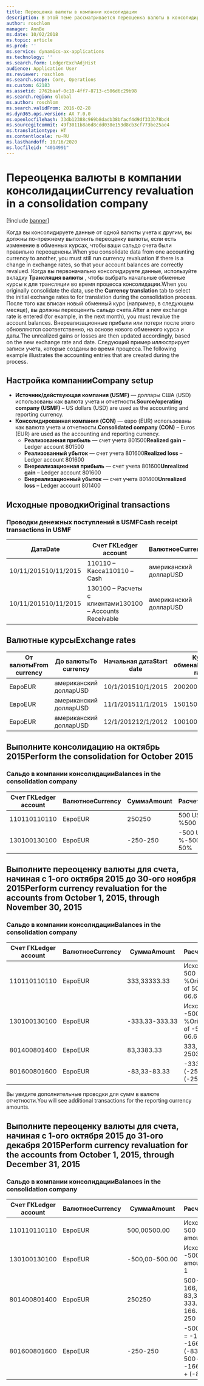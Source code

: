 ```yaml
---
title: Переоценка валюты в компании консолидации
description: В этой теме рассматривается переоценка валюты в консолидированной компании.
author: roschlom
manager: AnnBe
ms.date: 10/02/2018
ms.topic: article
ms.prod: ''
ms.service: dynamics-ax-applications
ms.technology: ''
ms.search.form: LedgerExchAdjHist
audience: Application User
ms.reviewer: roschlom
ms.search.scope: Core, Operations
ms.custom: 62183
ms.assetid: 2762baaf-0c10-4ff7-8713-c506d6c29b98
ms.search.region: Global
ms.author: roschlom
ms.search.validFrom: 2016-02-28
ms.dyn365.ops.version: AX 7.0.0
ms.openlocfilehash: 33db12388c969b8dadb38bfacf4d9df333b78bd4
ms.sourcegitcommit: 49f3011b8a6d8cdd038e153d8cb3cf773be25ae4
ms.translationtype: HT
ms.contentlocale: ru-RU
ms.lasthandoff: 10/16/2020
ms.locfileid: "4014991"
---
```

# <a name="currency-revaluation-in-a-consolidation-company"></a><span data-ttu-id="1ccfd-103">Переоценка валюты в компании консолидации</span><span class="sxs-lookup"><span data-stu-id="1ccfd-103">Currency revaluation in a consolidation company</span></span>

[!include [banner](../includes/banner.md)]

<span data-ttu-id="1ccfd-104">Когда вы консолидируете данные от одной валюты учета к другим, вы должны по-прежнему выполнить переоценку валюты, если есть изменение в обменных курсах, чтобы ваши сальдо счета были правильно переоценены.</span><span class="sxs-lookup"><span data-stu-id="1ccfd-104">When you consolidate data from one accounting currency to another, you must still run currency revaluation if there is a change in exchange rates, so that your account balances  are correctly revalued.</span></span> <span data-ttu-id="1ccfd-105">Когда вы первоначально консолидируете данные, используйте вкладку **Трансляция валюты** , чтобы выбрать начальные обменные курсы к для трансляции во время процесса консолидации.</span><span class="sxs-lookup"><span data-stu-id="1ccfd-105">When you originally consolidate the data, use the **Currency translation** tab to select the initial exchange rates to for translation during the consolidation process.</span></span> <span data-ttu-id="1ccfd-106">После того как вписан новый обменный курс (например, в следующем месяце), вы должны переоценить сальдо счета.</span><span class="sxs-lookup"><span data-stu-id="1ccfd-106">After a new exchange rate is entered (for example, in the next month), you must revalue the account balances.</span></span> <span data-ttu-id="1ccfd-107">Внереализационные прибыли или потери после этого обновляются соответственно, на основе нового обменного курса и даты.</span><span class="sxs-lookup"><span data-stu-id="1ccfd-107">The unrealized gains or losses are then updated accordingly, based on the new exchange rate and date.</span></span> <span data-ttu-id="1ccfd-108">Следующий пример иллюстрирует записи учета, которые созданы во время процесса.</span><span class="sxs-lookup"><span data-stu-id="1ccfd-108">The following example illustrates the accounting entries that are created during the process.</span></span>

## <a name="company-setup"></a><span data-ttu-id="1ccfd-109">Настройка компании</span><span class="sxs-lookup"><span data-stu-id="1ccfd-109">Company setup</span></span>
-   <span data-ttu-id="1ccfd-110">**Источник/действующая компания (USMF)** — доллары США (USD) использованы как валюта учета и отчетности.</span><span class="sxs-lookup"><span data-stu-id="1ccfd-110">**Source/operating company (USMF)** – US dollars (USD) are used as the accounting and reporting currency.</span></span>
-   <span data-ttu-id="1ccfd-111">**Консолидированная компания (CON)** — евро (EUR) использованы как валюта учета и отчетности.</span><span class="sxs-lookup"><span data-stu-id="1ccfd-111">**Consolidated company (CON)** – Euros (EUR) are used as the accounting and reporting currency.</span></span>
    -   <span data-ttu-id="1ccfd-112">**Реализованная прибыль** — счет учета 801500</span><span class="sxs-lookup"><span data-stu-id="1ccfd-112">**Realized gain** – Ledger account 801500</span></span>
    -   <span data-ttu-id="1ccfd-113">**Реализованный убыток** — счет учета 801600</span><span class="sxs-lookup"><span data-stu-id="1ccfd-113">**Realized loss** – Ledger account 801600</span></span>
    -   <span data-ttu-id="1ccfd-114">**Внереализационная прибыль** — счет учета 801600</span><span class="sxs-lookup"><span data-stu-id="1ccfd-114">**Unrealized gain** – Ledger account 801600</span></span>
    -   <span data-ttu-id="1ccfd-115">**Внереализационный убыток** — счет учета 801400</span><span class="sxs-lookup"><span data-stu-id="1ccfd-115">**Unrealized loss** – Ledger account 801400</span></span>

## <a name="original-transactions"></a><span data-ttu-id="1ccfd-116">Исходные проводки</span><span class="sxs-lookup"><span data-stu-id="1ccfd-116">Original transactions</span></span>
### <a name="cash-receipt-transactions-in-usmf"></a><span data-ttu-id="1ccfd-117">Проводки денежных поступлений в USMF</span><span class="sxs-lookup"><span data-stu-id="1ccfd-117">Cash receipt transactions in USMF</span></span>

| <span data-ttu-id="1ccfd-118">Дата</span><span class="sxs-lookup"><span data-stu-id="1ccfd-118">Date</span></span>       | <span data-ttu-id="1ccfd-119">Счет ГК</span><span class="sxs-lookup"><span data-stu-id="1ccfd-119">Ledger account</span></span>               | <span data-ttu-id="1ccfd-120">Валютное</span><span class="sxs-lookup"><span data-stu-id="1ccfd-120">Currency</span></span> | <span data-ttu-id="1ccfd-121">Cумма</span><span class="sxs-lookup"><span data-stu-id="1ccfd-121">Amount</span></span> |
|------------|------------------------------|----------|--------|
| <span data-ttu-id="1ccfd-122">10/11/2015</span><span class="sxs-lookup"><span data-stu-id="1ccfd-122">10/11/2015</span></span> | <span data-ttu-id="1ccfd-123">110110 – Касса</span><span class="sxs-lookup"><span data-stu-id="1ccfd-123">110110 – Cash</span></span>                | <span data-ttu-id="1ccfd-124">американский доллар</span><span class="sxs-lookup"><span data-stu-id="1ccfd-124">USD</span></span>      | <span data-ttu-id="1ccfd-125">500</span><span class="sxs-lookup"><span data-stu-id="1ccfd-125">500</span></span>    |
| <span data-ttu-id="1ccfd-126">10/11/2015</span><span class="sxs-lookup"><span data-stu-id="1ccfd-126">10/11/2015</span></span> | <span data-ttu-id="1ccfd-127">130100 – Расчеты с клиентами</span><span class="sxs-lookup"><span data-stu-id="1ccfd-127">130100 – Accounts Receivable</span></span> | <span data-ttu-id="1ccfd-128">американский доллар</span><span class="sxs-lookup"><span data-stu-id="1ccfd-128">USD</span></span>      | <span data-ttu-id="1ccfd-129">-500</span><span class="sxs-lookup"><span data-stu-id="1ccfd-129">-500</span></span>   |

## <a name="exchange-rates"></a><span data-ttu-id="1ccfd-130">Валютные курсы</span><span class="sxs-lookup"><span data-stu-id="1ccfd-130">Exchange rates</span></span>

| <span data-ttu-id="1ccfd-131">От валюты</span><span class="sxs-lookup"><span data-stu-id="1ccfd-131">From currency</span></span> | <span data-ttu-id="1ccfd-132">До валюты</span><span class="sxs-lookup"><span data-stu-id="1ccfd-132">To currency</span></span> | <span data-ttu-id="1ccfd-133">Начальная дата</span><span class="sxs-lookup"><span data-stu-id="1ccfd-133">Start date</span></span> | <span data-ttu-id="1ccfd-134">Курс обмена</span><span class="sxs-lookup"><span data-stu-id="1ccfd-134">Exchange rate</span></span> |
|---------------|-------------|------------|---------------|
| <span data-ttu-id="1ccfd-135">Евро</span><span class="sxs-lookup"><span data-stu-id="1ccfd-135">EUR</span></span>           | <span data-ttu-id="1ccfd-136">американский доллар</span><span class="sxs-lookup"><span data-stu-id="1ccfd-136">USD</span></span>         | <span data-ttu-id="1ccfd-137">10/1/2015</span><span class="sxs-lookup"><span data-stu-id="1ccfd-137">10/1/2015</span></span>  | <span data-ttu-id="1ccfd-138">200</span><span class="sxs-lookup"><span data-stu-id="1ccfd-138">200</span></span>           |
| <span data-ttu-id="1ccfd-139">Евро</span><span class="sxs-lookup"><span data-stu-id="1ccfd-139">EUR</span></span>           | <span data-ttu-id="1ccfd-140">американский доллар</span><span class="sxs-lookup"><span data-stu-id="1ccfd-140">USD</span></span>         | <span data-ttu-id="1ccfd-141">11/1/2015</span><span class="sxs-lookup"><span data-stu-id="1ccfd-141">11/1/2015</span></span>  | <span data-ttu-id="1ccfd-142">150</span><span class="sxs-lookup"><span data-stu-id="1ccfd-142">150</span></span>           |
| <span data-ttu-id="1ccfd-143">Евро</span><span class="sxs-lookup"><span data-stu-id="1ccfd-143">EUR</span></span>           | <span data-ttu-id="1ccfd-144">американский доллар</span><span class="sxs-lookup"><span data-stu-id="1ccfd-144">USD</span></span>         | <span data-ttu-id="1ccfd-145">12/1/2012</span><span class="sxs-lookup"><span data-stu-id="1ccfd-145">12/1/2012</span></span>  | <span data-ttu-id="1ccfd-146">100</span><span class="sxs-lookup"><span data-stu-id="1ccfd-146">100</span></span>           |

## <a name="perform-the-consolidation-for-october-2015"></a><span data-ttu-id="1ccfd-147">Выполните консолидацию на октябрь 2015</span><span class="sxs-lookup"><span data-stu-id="1ccfd-147">Perform the consolidation for October 2015</span></span>
### <a name="balances-in-the-consolidation-company"></a><span data-ttu-id="1ccfd-148">Сальдо в компании консолидации</span><span class="sxs-lookup"><span data-stu-id="1ccfd-148">Balances in the consolidation company</span></span>

| <span data-ttu-id="1ccfd-149">Счет ГК</span><span class="sxs-lookup"><span data-stu-id="1ccfd-149">Ledger account</span></span> | <span data-ttu-id="1ccfd-150">Валютное</span><span class="sxs-lookup"><span data-stu-id="1ccfd-150">Currency</span></span> | <span data-ttu-id="1ccfd-151">Cумма</span><span class="sxs-lookup"><span data-stu-id="1ccfd-151">Amount</span></span> | <span data-ttu-id="1ccfd-152">Расчет</span><span class="sxs-lookup"><span data-stu-id="1ccfd-152">Calculation</span></span>    |
|----------------|----------|--------|----------------|
| <span data-ttu-id="1ccfd-153">110110</span><span class="sxs-lookup"><span data-stu-id="1ccfd-153">110110</span></span>         | <span data-ttu-id="1ccfd-154">Евро</span><span class="sxs-lookup"><span data-stu-id="1ccfd-154">EUR</span></span>      | <span data-ttu-id="1ccfd-155">250</span><span class="sxs-lookup"><span data-stu-id="1ccfd-155">250</span></span>    | <span data-ttu-id="1ccfd-156">500 USD × 50 %</span><span class="sxs-lookup"><span data-stu-id="1ccfd-156">500 USD × 50%</span></span>  |
| <span data-ttu-id="1ccfd-157">130100</span><span class="sxs-lookup"><span data-stu-id="1ccfd-157">130100</span></span>         | <span data-ttu-id="1ccfd-158">Евро</span><span class="sxs-lookup"><span data-stu-id="1ccfd-158">EUR</span></span>      | <span data-ttu-id="1ccfd-159">-250</span><span class="sxs-lookup"><span data-stu-id="1ccfd-159">-250</span></span>   | <span data-ttu-id="1ccfd-160">-500 USD × 50 %</span><span class="sxs-lookup"><span data-stu-id="1ccfd-160">-500 USD × 50%</span></span> |

## <a name="perform-currency-revaluation-for-the-accounts-from-october-1-2015-through-november-30-2015"></a><span data-ttu-id="1ccfd-161">Выполните переоценку валюты для счета, начиная с 1-ого октября 2015 до 30-ого ноября 2015</span><span class="sxs-lookup"><span data-stu-id="1ccfd-161">Perform currency revaluation for the accounts from October 1, 2015, through November 30, 2015</span></span>
### <a name="balances-in-the-consolidation-company"></a><span data-ttu-id="1ccfd-162">Сальдо в компании консолидации</span><span class="sxs-lookup"><span data-stu-id="1ccfd-162">Balances in the consolidation company</span></span>

| <span data-ttu-id="1ccfd-163">Счет ГК</span><span class="sxs-lookup"><span data-stu-id="1ccfd-163">Ledger account</span></span> | <span data-ttu-id="1ccfd-164">Валютное</span><span class="sxs-lookup"><span data-stu-id="1ccfd-164">Currency</span></span> | <span data-ttu-id="1ccfd-165">Cумма</span><span class="sxs-lookup"><span data-stu-id="1ccfd-165">Amount</span></span>  | <span data-ttu-id="1ccfd-166">Расчет</span><span class="sxs-lookup"><span data-stu-id="1ccfd-166">Calculation</span></span>                        |
|----------------|----------|---------|------------------------------------|
| <span data-ttu-id="1ccfd-167">110110</span><span class="sxs-lookup"><span data-stu-id="1ccfd-167">110110</span></span>         | <span data-ttu-id="1ccfd-168">Евро</span><span class="sxs-lookup"><span data-stu-id="1ccfd-168">EUR</span></span>      | <span data-ttu-id="1ccfd-169">333,33</span><span class="sxs-lookup"><span data-stu-id="1ccfd-169">333.33</span></span>  | <span data-ttu-id="1ccfd-170">Исходная сумма 500 × 66,6667 %</span><span class="sxs-lookup"><span data-stu-id="1ccfd-170">Original amount of 500 × 66.6667%</span></span>  |
| <span data-ttu-id="1ccfd-171">130100</span><span class="sxs-lookup"><span data-stu-id="1ccfd-171">130100</span></span>         | <span data-ttu-id="1ccfd-172">Евро</span><span class="sxs-lookup"><span data-stu-id="1ccfd-172">EUR</span></span>      | <span data-ttu-id="1ccfd-173">-333.33</span><span class="sxs-lookup"><span data-stu-id="1ccfd-173">-333.33</span></span> | <span data-ttu-id="1ccfd-174">Исходная сумма -500 × 66,6667 %</span><span class="sxs-lookup"><span data-stu-id="1ccfd-174">Original amount of -500 × 66.6667%</span></span> |
| <span data-ttu-id="1ccfd-175">801400</span><span class="sxs-lookup"><span data-stu-id="1ccfd-175">801400</span></span>         | <span data-ttu-id="1ccfd-176">Евро</span><span class="sxs-lookup"><span data-stu-id="1ccfd-176">EUR</span></span>      | <span data-ttu-id="1ccfd-177">83,33</span><span class="sxs-lookup"><span data-stu-id="1ccfd-177">83.33</span></span>   | <span data-ttu-id="1ccfd-178">333,33 – 250</span><span class="sxs-lookup"><span data-stu-id="1ccfd-178">333.33 – 250</span></span>                       |
| <span data-ttu-id="1ccfd-179">801600</span><span class="sxs-lookup"><span data-stu-id="1ccfd-179">801600</span></span>         | <span data-ttu-id="1ccfd-180">Евро</span><span class="sxs-lookup"><span data-stu-id="1ccfd-180">EUR</span></span>      | <span data-ttu-id="1ccfd-181">-83,33</span><span class="sxs-lookup"><span data-stu-id="1ccfd-181">-83.33</span></span>  | <span data-ttu-id="1ccfd-182">-333,33 – (-250)</span><span class="sxs-lookup"><span data-stu-id="1ccfd-182">-333.33 – (-250)</span></span>                   |

<span data-ttu-id="1ccfd-183">Вы увидите дополнительные проводки для сумм в валюте отчетности.</span><span class="sxs-lookup"><span data-stu-id="1ccfd-183">You will see additional transactions for the reporting currency amounts.</span></span>

## <a name="perform-currency-revaluation-for-the-accounts-from-october-1-2015-through-december-31-2015"></a><span data-ttu-id="1ccfd-184">Выполните переоценку валюты для счета, начиная с 1-ого октября 2015 до 31-ого декабря 2015</span><span class="sxs-lookup"><span data-stu-id="1ccfd-184">Perform currency revaluation for the accounts from October 1, 2015, through December 31, 2015</span></span>
### <a name="balances-in-the-consolidation-company"></a><span data-ttu-id="1ccfd-185">Сальдо в компании консолидации</span><span class="sxs-lookup"><span data-stu-id="1ccfd-185">Balances in the consolidation company</span></span>

| <span data-ttu-id="1ccfd-186">Счет ГК</span><span class="sxs-lookup"><span data-stu-id="1ccfd-186">Ledger account</span></span> | <span data-ttu-id="1ccfd-187">Валютное</span><span class="sxs-lookup"><span data-stu-id="1ccfd-187">Currency</span></span> | <span data-ttu-id="1ccfd-188">Cумма</span><span class="sxs-lookup"><span data-stu-id="1ccfd-188">Amount</span></span>  | <span data-ttu-id="1ccfd-189">Расчет</span><span class="sxs-lookup"><span data-stu-id="1ccfd-189">Calculation</span></span>                                          |
|----------------|----------|---------|------------------------------------------------------|
| <span data-ttu-id="1ccfd-190">110110</span><span class="sxs-lookup"><span data-stu-id="1ccfd-190">110110</span></span>         | <span data-ttu-id="1ccfd-191">Евро</span><span class="sxs-lookup"><span data-stu-id="1ccfd-191">EUR</span></span>      | <span data-ttu-id="1ccfd-192">500,00</span><span class="sxs-lookup"><span data-stu-id="1ccfd-192">500.00</span></span>  | <span data-ttu-id="1ccfd-193">Исходная сумма 500 × 1</span><span class="sxs-lookup"><span data-stu-id="1ccfd-193">Original amount of 500 × 1</span></span>                           |
| <span data-ttu-id="1ccfd-194">130100</span><span class="sxs-lookup"><span data-stu-id="1ccfd-194">130100</span></span>         | <span data-ttu-id="1ccfd-195">Евро</span><span class="sxs-lookup"><span data-stu-id="1ccfd-195">EUR</span></span>      | <span data-ttu-id="1ccfd-196">-500,00</span><span class="sxs-lookup"><span data-stu-id="1ccfd-196">-500.00</span></span> | <span data-ttu-id="1ccfd-197">Исходная сумма -500 × 1</span><span class="sxs-lookup"><span data-stu-id="1ccfd-197">Original amount of -500 × 1</span></span>                          |
| <span data-ttu-id="1ccfd-198">801400</span><span class="sxs-lookup"><span data-stu-id="1ccfd-198">801400</span></span>         | <span data-ttu-id="1ccfd-199">Евро</span><span class="sxs-lookup"><span data-stu-id="1ccfd-199">EUR</span></span>      | <span data-ttu-id="1ccfd-200">250</span><span class="sxs-lookup"><span data-stu-id="1ccfd-200">250</span></span>     | <span data-ttu-id="1ccfd-201">500 – 333,33 = 166,67 166,67 + 83,33 = 250</span><span class="sxs-lookup"><span data-stu-id="1ccfd-201">500 – 333.33 = 166.67 166.67 + 83.33 = 250</span></span>           |
| <span data-ttu-id="1ccfd-202">801600</span><span class="sxs-lookup"><span data-stu-id="1ccfd-202">801600</span></span>         | <span data-ttu-id="1ccfd-203">Евро</span><span class="sxs-lookup"><span data-stu-id="1ccfd-203">EUR</span></span>      | <span data-ttu-id="1ccfd-204">-250</span><span class="sxs-lookup"><span data-stu-id="1ccfd-204">-250</span></span>    | <span data-ttu-id="1ccfd-205">-500 – (-333,33) = -166,67 -166,67 + (-83,33) = -250</span><span class="sxs-lookup"><span data-stu-id="1ccfd-205">-500 – (-333.33) = -166.67 -166.67 + (-83.33) = -250</span></span> |





